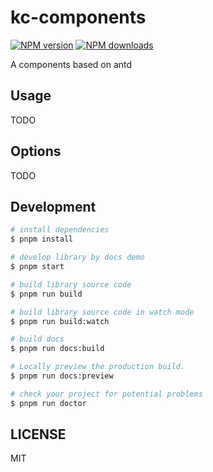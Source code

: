 # kc-components

[![NPM version](https://img.shields.io/npm/v/kc-components.svg?style=flat)](https://npmjs.org/package/@kc-components/basic)
[![NPM downloads](http://img.shields.io/npm/dm/kc-components.svg?style=flat)](https://npmjs.org/package/@kc-components/basic)

A components based on antd

## Usage

TODO

## Options

TODO

## Development

```bash
# install dependencies
$ pnpm install

# develop library by docs demo
$ pnpm start

# build library source code
$ pnpm run build

# build library source code in watch mode
$ pnpm run build:watch

# build docs
$ pnpm run docs:build

# Locally preview the production build.
$ pnpm run docs:preview

# check your project for potential problems
$ pnpm run doctor
```

## LICENSE

MIT

